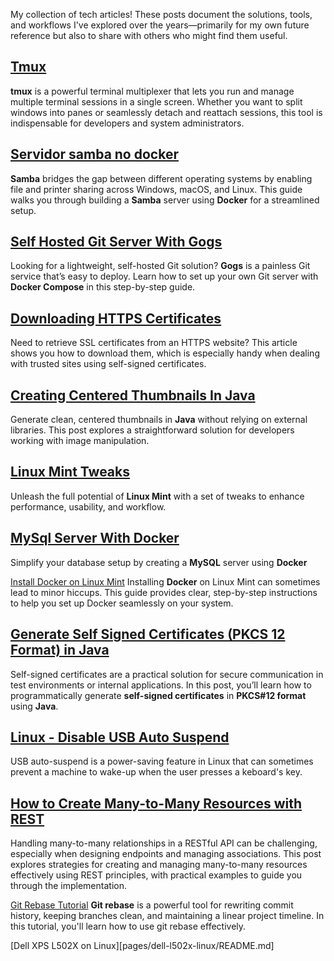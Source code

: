 My collection of tech articles! These posts document the solutions, tools, and workflows I've explored over the years—primarily for my own future reference but also to share with others who might find them useful.

## [Tmux](pages/tmux.md)
**tmux** is a powerful terminal multiplexer that lets you run and manage multiple terminal sessions in a single screen. Whether you want to split windows into panes or seamlessly detach and reattach sessions, this tool is indispensable for developers and system administrators.  

## [Servidor samba no docker](pages/samba-from-docker/README.md)
**Samba** bridges the gap between different operating systems by enabling file and printer sharing across Windows, macOS, and Linux. This guide walks you through building a **Samba** server using **Docker** for a streamlined setup.  

## [Self Hosted Git Server With Gogs](pages/how-to-create-a-git-server)
Looking for a lightweight, self-hosted Git solution? **Gogs** is a painless Git service that’s easy to deploy. Learn how to set up your own Git server with **Docker Compose** in this step-by-step guide.  

## [Downloading HTTPS Certificates](pages/downloading-certificates/README.md)
Need to retrieve SSL certificates from an HTTPS website? This article shows you how to download them, which is especially handy when dealing with trusted sites using self-signed certificates.  

## [Creating Centered Thumbnails In Java](pages/generate-centered-thumbnails-in-java/README.md)
Generate clean, centered thumbnails in **Java** without relying on external libraries. This post explores a straightforward solution for developers working with image manipulation.  

## [Linux Mint Tweaks](pages/linux-tweaks/README.md)
Unleash the full potential of **Linux Mint** with a set of tweaks to enhance performance, usability, and workflow.  

## [MySql Server With Docker](pages/standalone-mysql-with-docker/README.md)
Simplify your database setup by creating a **MySQL** server using **Docker**

[Install Docker on Linux Mint](pages/intall-docker-on-linux-mint/README.md)
Installing **Docker** on Linux Mint can sometimes lead to minor hiccups. This guide provides clear, step-by-step instructions to help you set up Docker seamlessly on your system.

## [Generate Self Signed Certificates (PKCS 12 Format) in Java](pages/generate-self-signed-certificates-in-java/README.md)
Self-signed certificates are a practical solution for secure communication in test environments or internal applications. In this post, you’ll learn how to programmatically generate **self-signed certificates** in **PKCS#12 format** using **Java**.

## [Linux - Disable USB Auto Suspend](pages/linux-disable-usb-auto-suspend/README.md)
USB auto-suspend is a power-saving feature in Linux that can sometimes prevent a machine to wake-up when the user presses a keboard's key.

## [How to Create Many-to-Many Resources with REST](pages/how-to-create-many-to-many-resources-with-rest/README.md)
Handling many-to-many relationships in a RESTful API can be challenging, especially when designing endpoints and managing associations. This post explores strategies for creating and managing many-to-many resources effectively using REST principles, with practical examples to guide you through the implementation.

[Git Rebase Tutorial](pages/git-rebase-tutorial/README.md)
**Git rebase** is a powerful tool for rewriting commit history, keeping branches clean, and maintaining a linear project timeline. In this tutorial, you'll learn how to use git rebase effectively.

[Dell XPS L502X on Linux][pages/dell-l502x-linux/README.md]


